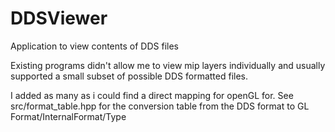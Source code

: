 # DDSViewer
Application to view contents of DDS files

Existing programs didn't allow me to view mip layers individually and usually supported a small subset of possible DDS formatted files.

I added as many as i could find a direct mapping for openGL for.  See src/format_table.hpp for the conversion table from the DDS format to GL Format/InternalFormat/Type
